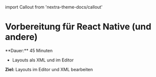 import Callout from 'nextra-theme-docs/callout'

# Vorbereitung für React Native (und andere)

<Callout>
  **Dauer:** 45 Minuten

  - Layouts als XML und im Editor

  **Ziel:** Layouts im Editor und XML bearbeiten
</Callout>